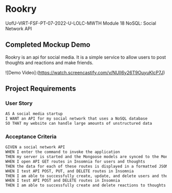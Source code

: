 # Rookry
 UofU-VIRT-FSF-PT-07-2022-U-LOLC-MWTH Module 18 NoSQL: Social Network API

## Completed Mockup Demo

Rookry is an api for social media. It is a simple service to allow users to post thoughts and reactions and make friends.

![Demo Video]:(https://watch.screencastify.com/v/NUIl6y26T9OuyuKlcP7J)

## Project Requirements

### User Story

```md
AS A social media startup
I WANT an API for my social network that uses a NoSQL database
SO THAT my website can handle large amounts of unstructured data
```

### Acceptance Criteria

```md
GIVEN a social network API
WHEN I enter the command to invoke the application
THEN my server is started and the Mongoose models are synced to the MongoDB database
WHEN I open API GET routes in Insomnia for users and thoughts
THEN the data for each of these routes is displayed in a formatted JSON
WHEN I test API POST, PUT, and DELETE routes in Insomnia
THEN I am able to successfully create, update, and delete users and thoughts in my database
WHEN I test API POST and DELETE routes in Insomnia
THEN I am able to successfully create and delete reactions to thoughts and add and remove friends to a user’s friend list
```


